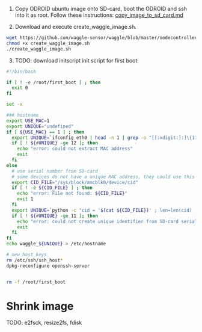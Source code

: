 

1) Copy ODROID ubuntu image onto SD-card, boot the ODROID and ssh into it as root. Follow these instructions: [copy_image_to_sd_card.md](./copy_image_to_sd_card.md)

2) Download and execute create_waggle_image.sh.
```bash
wget https://github.com/waggle-sensor/waggle/blob/master/nodecontroller/scripts/create_waggle_image.sh
chmod +x create_waggle_image.sh
./create_waggle_image.sh
```

3) TODO: download initscript
init script for first boot:
```bash
#!/bin/bash

if [ ! -e /root/first_boot ] ; then
  exit 0
fi

set -x

### hostname
export USE_MAC=1
export UNIQUE="undefined"
if [ ${USE_MAC} == 1 ] ; then
  export UNIQUE=`ifconfig eth0 | head -n 1 | grep -o "[[:xdigit:]:]\{17\}" | sed 's/://g'`
  if [ ! ${#UNIQUE} -ge 12 ]; then
    echo "error: could not extract MAC address"
    exit
  fi
else
  # use serial number from SD-card
  # some devices do not have a unique MAC address, they could use this code
  export CID_FILE="/sys/block/mmcblk0/device/cid"
  if [ ! -e ${CID_FILE} ] ; then 
    echo "error: File not found: ${CID_FILE}" 
    exit 1 
  fi
  export UNIQUE=`python -c "cid = '$(cat ${CID_FILE})' ; len=len(cid) ; mid=cid[:2] ; psn=cid[-14:-6] ; print mid+'_'+psn"`
  if [ ! ${#UNIQUE} -ge 11 ]; then
    echo "error: could not create unique identifier from SD-card serial number"
    exit
  fi
fi
echo waggle_${UNIQUE} > /etc/hostname

# new host keys
rm /etc/ssh/ssh_host*
dpkg-reconfigure openssh-server


rm -f /root/first_boot
```


# Shrink image

TODO: e2fsck, resize2fs, fdisk

